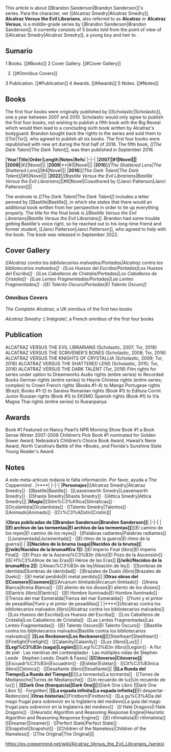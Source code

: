 This article is about [[Brandon Sanderson\|Brandon Sanderson]]'s series. Para the character, ver [[Alcatraz Smedry\|Alcatraz Smedry]].
**Alcatraz Versus the Evil Librarians**, also referred to as **Alcatraz** or **Alcatraz Versus**, is a middle-grade series by [[Brandon Sanderson\|Brandon Sanderson]]. It currently consists of 5 books told from the point of view of [[Alcatraz Smedry\|Alcatraz Smedry]], a young boy and heir to .

## Sumario

1 Books. [[#Books]] 
2 Cover Gallery. [[#Cover Gallery]] 

2. [[#Omnibus Covers]] 


3 Publication. [[#Publication]] 
4 Awards. [[#Awards]] 
5 Notes. [[#Notes]] 


## Books
The first four books were originally published by [[Scholastic\|Scholastic]], one a year between 2007 and 2010. Scholastic would only agree to publish the first four books, not wishing to publish a fifth book with the Big Reveal which would then lead to a concluding sixth book written by Alcatraz's bodyguard. Brandon bought back the rights to the series and sold them to [[Tor\|Tor]], who agreed to publish all six books. The first four books were republished with new art during the first half of 2016. The fifth book, *[[The Dark Talent\|The Dark Talent]]*, was then published in September 2016.

|**Year**|**Title**|**Order**|**Length**|**Notes**|**Refs**|
|-|-|
|**2007**|**|#1|Novel|||
|**2008**|**|#2|Novel|||
|**2009**|**|#3|Novel|||
|**2010**|*[[The Shattered Lens\|The Shattered Lens]]*|#4|Novel|||
|**2016**|*[[The Dark Talent\|The Dark Talent]]*|#5|Novel|||
|**2022**|*[[Bastille Versus the Evil Librarians\|Bastille Versus the Evil Librarians]]*|#6|Novel|Coauthored by [[Janci Patterson\|Janci Patterson]]||

The endnote to *[[The Dark Talent\|The Dark Talent]]* includes a letter penned by [[Bastille\|Bastille]], in which she states that there would an additional book written from her perspective in order to tie up everything properly. The title for the final book is *[[Bastille Versus the Evil Librarians\|Bastille Versus the Evil Librarians]]*. Brandon had some trouble getting Bastille's voice right, so he reached out to his long-time friend and former student, [[Janci Patterson\|Janci Patterson]], who agreed to help with the book. The book was released in September 2022.

## Cover Gallery
*[[Alcatraz contra los bibliotecarios malvados/Portadas\|Alcatraz contra los bibliotecarios malvados]]* · *[[Los Huesos del Escriba/Portadas\|Los Huesos del Escriba]]* · *[[Los Caballeros de Cristalia/Portadas\|Los Caballeros de Cristalia]]* · *[[Las Lentes Fragmentadas/Portadas\|Las Lentes Fragmentadas]]* · *[[El Talento Oscuro/Portadas\|El Talento Oscuro]]*
### Omnibus Covers




*The Complete Alcatraz*, a UK omnibus of the first two books






*Alcatraz Smedry: L'Intégrale!*, a French omnibus of the first four books




## Publication

ALCATRAZ VERSUS THE EVIL LIBRARIANS (Scholastic, 2007; Tor, 2016)
ALCATRAZ VERSUS THE SCRIVENER’S BONES (Scholastic, 2008; Tor, 2016)
ALCATRAZ VERSUS THE KNIGHTS OF CRYSTALLIA (Scholastic, 2009; Tor, 2016)
ALCATRAZ VERSUS THE SHATTERED LENS (Scholastic, 2010; Tor, 2016)
ALCATRAZ VERSUS THE DARK TALENT (Tor, 2016)
Film rights for series under option to Dreamworks
Audio rights (entire series) to Recorded Books
German rights (entire series) to Heyne
Chinese rights (entire series; complex) to Crown
French rights (Books #1-4) to Mango
Portugese rights (Brazil; Books #1-2) to Saraiva
Romanian rights (Book #1) to Editura Corint Junior
Russian rights (Book #1) to EKSMO
Spanish rights (Book #1) to Via Magna
Thai rights (entire series) to Rueanpanya

## Awards
Book #1 Featured on Nancy Pearl’s NPR Morning Show
Book #1 a Book Sense Winter 2007-2008 Children’s Pick
Book #1 nominated for Golden Sower Award, Nebraska’s Children’s Choice Book Award, Hawaii’s Nene Award, North Carolina’s Battle of the *Books, and Florida's Sunshine State Young Reader's Award.
## Notes

A este meta-artículo todavía le falta información. Por favor, ayuda a The Coppermind .
|****|
|-|-|
|**Personajes**|[[Alcatraz Smedry\|Alcatraz Smedry]] · [[Bastille\|Bastille]] · [[Leavenworth Smedry\|Leavenworth Smedry]] · [[Shasta Smedry\|Shasta Smedry]] · [[Attica Smedry\|Attica Smedry]]|
|**Magia**|[[Silim%C3%A1tica\|Silimáticas]] · [[Oculantista\|Oculantistas]] · [[Talento Smedry\|Talentos]] · [[Animado\|Animado]] · [[Cr%C3%ADstin\|Crístin]]|

|**Obras publicadas de [[Brandon Sanderson\|Brandon Sanderson]]**|
|-|-|
|**[[El archivo de las tormentas\|El archivo de las tormentas]]**|[[El camino de los reyes\|El camino de los reyes]] · [[Palabras radiantes\|Palabras radiantes]] · [[Juramentada\|Juramentada]] · [[El ritmo de la guerra\|El ritmo de la guerra]] |
|**[[Nacidos de la bruma (saga)\|Nacidos de la bruma]]**|**[[/wiki/Nacidos de la bruma#Era 1]]:** [[El Imperio Final (libro)\|El Imperio Final]] · [[El Pozo de la Ascensi%C3%B3n (libro)\|El Pozo de la Ascensión]] · [[El H%C3%A9roe de las Eras\|El Héroe de las Eras]] **[[/wiki/Nacidos de la bruma#Era 2]]:** [[Aleaci%C3%B3n de ley\|Aleación de ley]] · [[Sombras de identidad\|Sombras de identidad]] · [[Brazales de Duelo (libro)\|Brazales de Duelo]] · [[El metal perdido\|El metal perdido]]|
|**Otras obras del [[Cosmere\|Cosmere]]**|[[Arcanum ilimitado\|Arcanum ilimitado]] · [[Arena Blanca\|Arena Blanca]] · [[El aliento de los dioses\|El aliento de los dioses]] · [[Elantris (libro)\|Elantris]] · [[El Hombre Iluminado\|El Hombre Iluminado]] · [[Trenza del mar Esmeralda\|Trenza del mar Esmeralda]] · [[Yumi y el pintor de pesadillas\|Yumi y el pintor de pesadillas]] |
|****|[[Alcatraz contra los bibliotecarios malvados (libro)\|Alcatraz contra los bibliotecarios malvados]] · [[Los Huesos del Escriba\|Los Huesos del Escriba]] · [[Los Caballeros de Cristalia\|Los Caballeros de Cristalia]] · [[Las Lentes Fragmentadas\|Las Lentes Fragmentadas]] · [[El Talento Oscuro\|El Talento Oscuro]] · [[Bastille contra los bibliotecarios malvados\|Bastille contra los bibliotecarios malvados]]|
|**[[Los Reckoners\|Los Reckoners]]**|[[Steelheart\|Steelheart]] · [[Firefight\|Firefight]] · [[Calamity\|Calamity]] · [[Lux (libro)\|Lux]]|
|**[[Legi%C3%B3n (saga)\|Legión]]**|[[Legi%C3%B3n (libro)\|Legión]] · A flor de piel · Las mentiras del contemplador · Las múltiples vidas de Stephen Leeds · Stephen Leeds: Death & Faxes|
|**[[Citoverso\|Citoverso]]**|[[Escuadr%C3%B3n\|Escuadrón]] · [[Estelar\|Estelar]] · [[Cit%C3%B3nica (libro)\|Citónica]] · [[Desafiante (libro)\|Desafiante]]|
|**[[La Rueda del Tiempo\|La Rueda del Tiempo]]**|[[La tormenta\|La tormenta]] · [[Torres de Medianoche\|Torres de Medianoche]] · [[Un recuerdo de luz\|Un recuerdo de luz]] |
|**[[Dark One (franquicia)\|Dark One]]**|[[Dark One Libro 1\|Dark One Libro 1]] · Forgotten|
|**[[La espada infinita\|La espada infinita]]**|El despertar · Redención|
|**Otras historias**|[[Firstborn\|Firstborn]] · [[La gu%C3%ADa del mago frugal para sobrevivir en la Inglaterra del medievo\|La guía del mago frugal para sobrevivir en la Inglaterra del medievo]] · [[I Hate Dragons\|I Hate Dragons]] · [[Heuristic Algorithm and Reasoning Response Engine\|Heuristic Algorithm and Reasoning Response Engine]] · [[El rithmatista\|El rithmatista]] [[Dreamer\|Dreamer]] · [[Perfect State\|Perfect State]] · [[Snapshot\|Snapshot]] · [[Children of the Nameless\|Children of the Nameless]] · [[The Original\|The Original]]|



https://es.coppermind.net/wiki/Alcatraz_Versus_the_Evil_Librarians_(series)